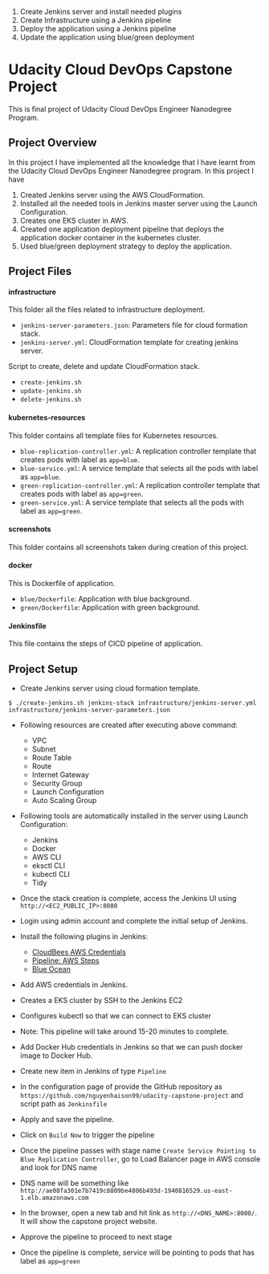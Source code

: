 1. Create Jenkins server and install needed plugins
2. Create Infrastructure using a Jenkins pipeline
3. Deploy the application using a Jenkins pipeline
4. Update the application using blue/green deployment

# Udacity Cloud DevOps Capstone Project

This is final project of Udacity Cloud DevOps Engineer Nanodegree Program.

## Project Overview

In this project I have implemented all the knowledge that I have learnt from the Udacity Cloud DevOps Engineer Nanodegree program. In this project I have

1.  Created Jenkins server using the AWS CloudFormation.
2.  Installed all the needed tools in Jenkins master server using the Launch Configuration.
3.  Creates one EKS cluster in AWS.
4.  Created one application deployment pipeline that deploys the application docker container in the kubernetes cluster.
5.  Used blue/green deployment strategy to deploy the application.

## Project Files

#### infrastructure

This folder all the files related to infrastructure deployment.

- `jenkins-server-parameters.json`: Parameters file for cloud formation stack.
- `jenkins-server.yml`: CloudFormation template for creating jenkins server.

Script to create, delete and update CloudFormation stack.

- `create-jenkins.sh`
- `update-jenkins.sh`
- `delete-jenkins.sh`

#### kubernetes-resources

This folder contains all template files for Kubernetes resources.

- `blue-replication-controller.yml`: A replication controller template that creates pods with label as `app=blue`.
- `blue-service.yml`: A service template that selects all the pods with label as `app=blue`.
- `green-replication-controller.yml`: A replication controller template that creates pods with label as `app=green`.
- `green-service.yml`: A service template that selects all the pods with label as `app=green`.

#### screenshots

This folder contains all screenshots taken during creation of this project.

#### docker

This is Dockerfile of application.

- `blue/Dockerfile`: Application with blue background.
- `green/Dockerfile`: Application with green background.

#### Jenkinsfile

This file contains the steps of CICD pipeline of application.

## Project Setup

- Create Jenkins server using cloud formation template.

```
$ ./create-jenkins.sh jenkins-stack infrastructure/jenkins-server.yml infrastructure/jenkins-server-parameters.json
```

- Following resources are created after executing above command:
  - VPC
  - Subnet
  - Route Table
  - Route
  - Internet Gateway
  - Security Group
  - Launch Configuration
  - Auto Scaling Group
- Following tools are automatically installed in the server using Launch Configuration:
  - Jenkins
  - Docker
  - AWS CLI
  - eksctl CLI
  - kubectl CLI
  - Tidy
- Once the stack creation is complete, access the Jenkins UI using `http://<EC2_PUBLIC_IP>:8080`
- Login using admin account and complete the initial setup of Jenkins.
- Install the following plugins in Jenkins:
  - [CloudBees AWS Credentials](https://plugins.jenkins.io/aws-credentials/)
  - [Pipeline: AWS Steps](https://plugins.jenkins.io/pipeline-aws/)
  - [Blue Ocean](https://plugins.jenkins.io/blueocean/)
- Add AWS credentials in Jenkins.

- Creates a EKS cluster by SSH to the Jenkins EC2
- Configures kubectl so that we can connect to EKS cluster
- Note: This pipeline will take around 15-20 minutes to complete.

- Add Docker Hub credentials in Jenkins so that we can push docker image to Docker Hub.
- Create new item in Jenkins of type `Pipeline`
- In the configuration page of provide the GitHub repository as `https://github.com/nguyenhaison99/udacity-capstone-project` and script path as `Jenkinsfile`
- Apply and save the pipeline.
- Click on `Build Now` to trigger the pipeline
- Once the pipeline passes with stage name `Create Service Pointing to Blue Replication Controller`, go to Load Balancer page in AWS console and look for DNS name
- DNS name will be something like `http://ae08fa301e7b7419c8809be4806b493d-1940816529.us-east-1.elb.amazonaws.com`
- In the browser, open a new tab and hit link as `http://<DNS_NAME>:8000/`. It will show the capstone project website.
- Approve the pipeline to proceed to next stage
- Once the pipeline is complete, service will be pointing to pods that has label as `app=green`
